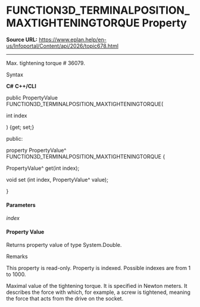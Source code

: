 # FUNCTION3D_TERMINALPOSITION_MAXTIGHTENINGTORQUE Property

**Source URL:** https://www.eplan.help/en-us/Infoportal/Content/api/2026/topic678.html

---

Max. tightening torque # 36079.

Syntax

**C#**
**C++/CLI**


public PropertyValue FUNCTION3D_TERMINALPOSITION_MAXTIGHTENINGTORQUE( 

   int index

) {get; set;}

public:

property PropertyValue^ FUNCTION3D_TERMINALPOSITION_MAXTIGHTENINGTORQUE {

   PropertyValue^ get(int index);

   void set (int index, PropertyValue^ value);

}


#### Parameters

*index*

#### Property Value

Returns property value of type System.Double.

Remarks

This property is read-only. Property is indexed. Possible indexes are from 1 to 1000.

Maximal value of the tightening torque. It is specified in Newton meters. It describes the force with which, for example, a screw is tightened, meaning the force that acts from the drive on the socket.
